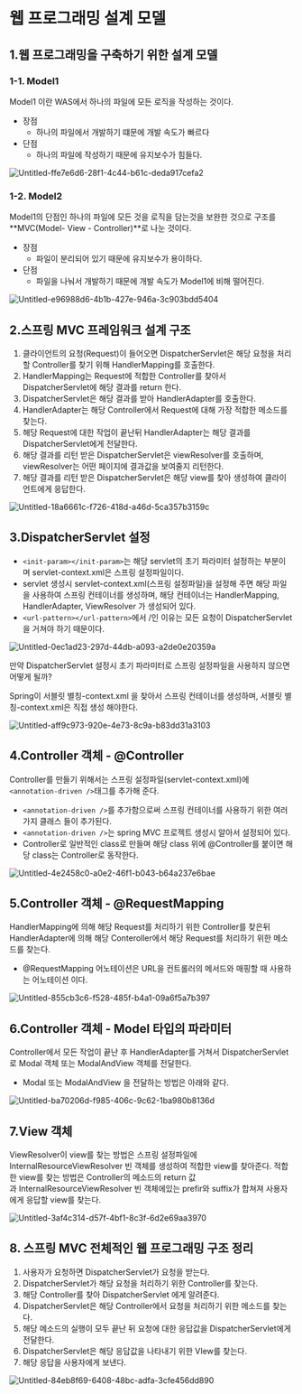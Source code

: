 # 웹 프로그래밍 설계 모델

## 1.웹 프로그래밍을 구축하기 위한 설계 모델

### 1-1. Model1
Model1 이란 WAS에서 하나의 파일에 모든 로직을 작성하는 것이다.

- 장점
    - 하나의 파일에서 개발하기 떄문에 개발 속도가 빠르다
- 단점
    - 하나의 파일에 작성하기 때문에 유지보수가 힘들다.

![Untitled-ffe7e6d6-28f1-4c44-b61c-deda917cefa2](https://user-images.githubusercontent.com/31675104/59972041-7fb0d480-95c2-11e9-99d1-c94ac9613e0d.png)


### 1-2. Model2
Model1의 단점인 하나의 파일에 모든 것을 로직을 담는것을 보완한 것으로 구조를 **MVC(Model- View - Controller)**로 나눈 것이다.

- 장점
    - 파일이 분리되어 있기 때문에 유지보수가 용이하다.
- 단점
    - 파일을 나눠서 개발하기 때문에 개발 속도가 Model1에 비해 떨어진다.

![Untitled-e96988d6-4b1b-427e-946a-3c903bdd5404](https://user-images.githubusercontent.com/31675104/59972044-8ccdc380-95c2-11e9-9203-f1c55bb65ce1.png)


## 2.스프링 MVC 프레임워크 설계 구조

1. 클라이언트의 요청(Request)이 들어오면 DispatcherServlet은 해당 요청을 처리할 Controller를 찾기 위해 HandlerMapping를 호출한다.
2. HandlerMapping는 Request에 적합한 Controller를 찾아서 DispatcherServlet에 해당 결과를 return 한다.
3. DispatcherServlet은 해당 결과를 받아 HandlerAdapter를 호출한다.
4. HandlerAdapter는 해당 Controller에서 Request에 대해 가장 적합한 메소드를 찾는다.
5. 해당 Request에 대한 작업이 끝난뒤 HandlerAdapter는 해당 결과를 DispatcherServlet에게 전달한다.
6. 해당 결과를 리턴 받은 DispatcherServlet은 viewResolver를 호출하며, viewResolver는 어떤 페이지에 결과값을 보여줄지 리턴한다.
7. 해당 결과를 리턴 받은 DispatcherServlet은 해당 view를 찾아 생성하여 클라이언트에게 응답한다.

![Untitled-18a6661c-f726-418d-a46d-5ca357b3159c](https://user-images.githubusercontent.com/31675104/59972068-30b76f00-95c3-11e9-9f1c-d27762147be2.png)


## 3.DispatcherServlet 설정

- `<init-param></init-param>`는 해당 servlet의 초기 파라미터 설정하는 부분이며 servlet-context.xml은 스프링 설정파일이다.
- servlet 생성시 servlet-context.xml(스프링 설정파일)을 설정해 주면 해당 파일을 사용하여 스프링 컨테이너를 생성하며, 해당 컨테이너는 HandlerMapping, HandlerAdapter, ViewResolver 가 생성되어 있다.
- `<url-pattern></url-pattern>`에서 /인 이유는 모든 요청이 DispatcherServlet을 거쳐야 하기 때문이다.

![Untitled-0ec1ad23-297d-44db-a093-a2de0e20359a](https://user-images.githubusercontent.com/31675104/59972071-5ba1c300-95c3-11e9-84d3-e8cb0e34dd27.png)


만약 DispatcherServlet 설정시 초기 파라미터로 스프링 설정파일을 사용하지 않으면 어떻게 될까?

Spring이 서블릿 별칭-context.xml 을 찾아서 스프링 컨테이너를 생성하며, 서블릿 별칭-context.xml은 직접 생성 해야한다.

![Untitled-aff9c973-920e-4e73-8c9a-b83dd31a3103](https://user-images.githubusercontent.com/31675104/59972097-fb5f5100-95c3-11e9-8df9-3c425577ace8.png)

## 4.Controller 객체 - @Controller

Controller를 만들기 위해서는 스프링 설정파일(servlet-context.xml)에 `<annotation-driven />`태그를 추가해 준다.

- `<annotation-driven />`를 추가함으로써 스프링 컨테이너를 사용하기 위한 여러가지 클래스 들이 추가된다.
- `<annotation-driven />`는 spring MVC 프로젝트 생성시 알아서 설정되어 있다.
- Controller로 일반적인 class로 만들며 해당 class 위에 @Controller를 붙이면 해당 class는 Controller로 동작한다.

![Untitled-4e2458c0-a0e2-46f1-b043-b64a237e6bae](https://user-images.githubusercontent.com/31675104/59972116-4ed19f00-95c4-11e9-886a-5dcd3fa072e4.png)


## 5.Controller 객체 - @RequestMapping

HandlerMapping에 의해 해당 Request를 처리하기 위한 Controller를 찾은뒤 HandlerAdapter에 의해 해당 Conteroller에서 해당 Request를 처리하기 위한 메소드를 찾는다.

- @RequestMapping 어노테이션은 URL을 컨트롤러의 메서드와 매핑할 때 사용하는 어노테이션 이다.

![Untitled-855cb3c6-f528-485f-b4a1-09a6f5a7b397](https://user-images.githubusercontent.com/31675104/59972120-7294e500-95c4-11e9-9e82-8434a2379f01.png)


## 6.Controller 객체 - Model 타입의 파라미터

Controller에서 모든 작업이 끝난 후 HandlerAdapter를 거쳐서 DispatcherServlet로 Modal 객체 또는 ModalAndView 객체를 전달한다.

- Modal 또는 ModalAndView 을 전달하는 방법은 아래와 같다.

![Untitled-ba70206d-f985-406c-9c62-1ba980b8136d](https://user-images.githubusercontent.com/31675104/59972122-935d3a80-95c4-11e9-80db-bc273b643e4d.png)


## 7.View 객체

ViewResolver이 view를 찾는 방법은 스프링 설정파일에 InternalResourceViewResolver 빈 객체를 생성하여 적합한 view를 찾아준다. 적합한 view를 찾는 방법은 Controller의 메소드의 return 값과 InternalResourceViewResolver 빈 객체에있는 prefir와 suffix가 합쳐져 사용자에게 응답할 view를 찾는다.

![Untitled-3af4c314-d57f-4bf1-8c3f-6d2e69aa3970](https://user-images.githubusercontent.com/31675104/59972137-d5867c00-95c4-11e9-83c4-6b278acab11d.png)


## 8. 스프링 MVC 전체적인 웹 프로그래밍 구조 정리

1. 사용자가 요청하면 DispatcherServlet가 요청을 받는다.
2. DispatcherServlet가 해당 요청을 처리하기 위한 Controller를 찾는다.
3. 해당 Controller를 찾아 DispatcherServlet 에게 알려준다.
4. DispatcherServlet은 해당 Controller에서 요청을 처리하기 위한 메소드를 찾는다.
5. 해당 메소드의 실행이 모두 끝난 뒤 요청에 대한 응답값을 DispatcherServlet에게 전달한다.
6. DispatcherServlet은 해당 응답값을 나타내기 위한 VIew를 찾는다.
7. 해당 응답을 사용자에게 보낸다.

![Untitled-84eb8f69-6408-48bc-adfa-3cfe456dd890](https://user-images.githubusercontent.com/31675104/59972146-f5b63b00-95c4-11e9-8224-76ae851a3ce3.png)
